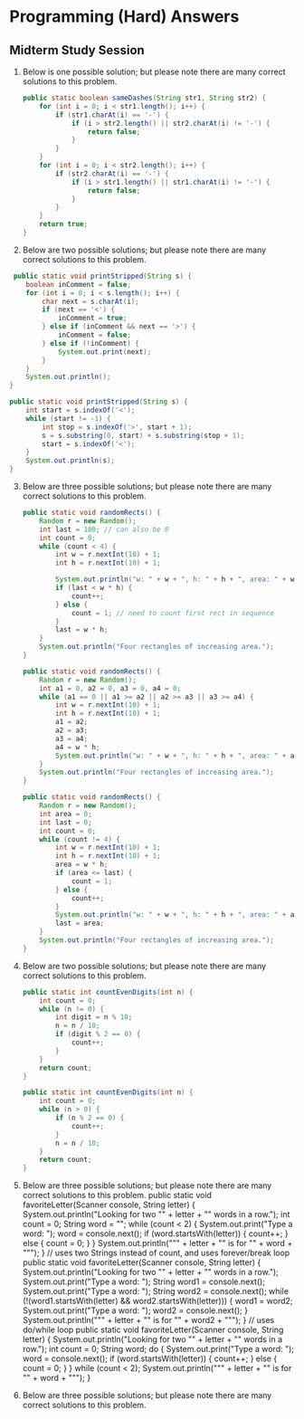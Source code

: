 # Programming (Hard) Answers
## Midterm Study Session

1. Below is one possible solution; but please note there are many correct solutions to this problem.

    ```java
    public static boolean sameDashes(String str1, String str2) {
        for (int i = 0; i < str1.length(); i++) {
            if (str1.charAt(i) == '-') {
                if (i > str2.length() || str2.charAt(i) != '-') {
                    return false;
                }
            }
        }
        for (int i = 0; i < str2.length(); i++) {
            if (str2.charAt(i) == '-') {
                if (i > str1.length() || str1.charAt(i) != '-') {
                    return false;
                }
            }
        }
        return true;
    }
    ```

2. Below are two possible solutions; but please note there are many correct solutions to this problem.

  ```java
   public static void printStripped(String s) {
      boolean inComment = false;
      for (int i = 0; i < s.length(); i++) {
          char next = s.charAt(i);
          if (next == '<') {
              inComment = true;
          } else if (inComment && next == '>') {
              inComment = false;
          } else if (!inComment) {
              System.out.print(next);
          }
      }
      System.out.println();
  }
  ```

  ```java
  public static void printStripped(String s) {
      int start = s.indexOf('<');
      while (start != -1) {
          int stop = s.indexOf('>', start + 1);
          s = s.substring(0, start) + s.substring(stop + 1);
          start = s.indexOf('<');
      }
      System.out.println(s);
  }
  ```

3. Below are three possible solutions; but please note there are many correct solutions to this problem.

    ```java
    public static void randomRects() {
        Random r = new Random();
        int last = 100; // can also be 0
        int count = 0;
        while (count < 4) {
            int w = r.nextInt(10) + 1;
            int h = r.nextInt(10) + 1;

            System.out.println("w: " + w + ", h: " + h + ", area: " + w * h);
            if (last < w * h) {
                count++;
            } else {
                count = 1; // need to count first rect in sequence
            }
            last = w * h;
        }
        System.out.println("Four rectangles of increasing area.");
    }
    ```
    
    ```java
    public static void randomRects() {
        Random r = new Random();
        int a1 = 0, a2 = 0, a3 = 0, a4 = 0;
        while (a1 == 0 || a1 >= a2 || a2 >= a3 || a3 >= a4) {
            int w = r.nextInt(10) + 1;
            int h = r.nextInt(10) + 1;
            a1 = a2;
            a2 = a3;
            a3 = a4;
            a4 = w * h;
            System.out.println("w: " + w + ", h: " + h + ", area: " + a4);
        }
        System.out.println("Four rectangles of increasing area.");
    }
    ```
    
    ```java
    public static void randomRects() {
        Random r = new Random();
        int area = 0;
        int last = 0;
        int count = 0;
        while (count != 4) {
            int w = r.nextInt(10) + 1;
            int h = r.nextInt(10) + 1;
            area = w * h;
            if (area <= last) {
                count = 1;
            } else {
                count++;
            }
            System.out.println("w: " + w + ", h: " + h + ", area: " + area);
            last = area;
        }
        System.out.println("Four rectangles of increasing area.");
    } 
    ```

4. Below are two possible solutions; but please note there are many correct solutions to this problem.

    ```java
    public static int countEvenDigits(int n) {
        int count = 0;
        while (n != 0) {
            int digit = n % 10;
            n = n / 10;
            if (digit % 2 == 0) {
                count++;
            }
        }
        return count;
    }
    ```

    ```java
    public static int countEvenDigits(int n) {
        int count = 0;
        while (n > 0) {
            if (n % 2 == 0) {
                count++;
            }
            n = n / 10;
        }
        return count;
    } 
    ```

5. Below are three possible solutions; but please note there are many correct solutions to this problem.
public static void favoriteLetter(Scanner console, String letter) {
 System.out.println("Looking for two \"" + letter + "\" words in a row.");
 int count = 0;
 String word = "";
 while (count < 2) {
 System.out.print("Type a word: ");
 word = console.next();
 if (word.startsWith(letter)) {
 count++;
 } else {
 count = 0;
 }
 }
 System.out.println("\"" + letter + "\" is for \"" + word + "\"");
}
// uses two Strings instead of count, and uses forever/break loop
public static void favoriteLetter(Scanner console, String letter) {
 System.out.println("Looking for two \"" + letter + "\" words in a row.");
 System.out.print("Type a word: ");
 String word1 = console.next();
 System.out.print("Type a word: ");
 String word2 = console.next();
 while (!(word1.startsWith(letter) && word2.startsWith(letter))) {
 word1 = word2;
 System.out.print("Type a word: ");
 word2 = console.next();
 }
 System.out.println("\"" + letter + "\" is for \"" + word2 + "\"");
}
// uses do/while loop
public static void favoriteLetter(Scanner console, String letter) {
 System.out.println("Looking for two \"" + letter + "\" words in a row.");
 int count = 0;
 String word;
 do {
 System.out.print("Type a word: ");
 word = console.next();
 if (word.startsWith(letter)) {
 count++;
 } else {
 count = 0;
 }
 } while (count < 2);
 System.out.println("\"" + letter + "\" is for \"" + word + "\"");
} 

6. Below are three possible solutions; but please note there are many correct solutions to this problem.
